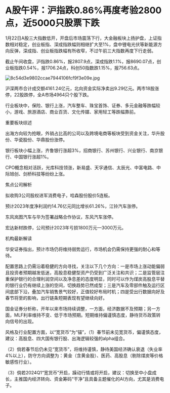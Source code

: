 # A股午评：沪指跌0.86%再度考验2800点，近5000只股票下跌

1月22日A股三大指数低开，开盘后市场震荡下行，大金融板块上扬护盘，上证指数相对稳定，创业板指、深成指跌幅则相继扩大至1%，盘中锂电光伏等新能源方向反弹，深成指、创业板指跌幅有所收窄，不过午前三大指数再度下行走弱。

截止午间收盘，沪指跌0.86%，报2807.9点，深成指跌1.1%，报8690.07点，创业板指跌0.54%，报1706.24点，科创50指数跌1.15%，报756.63点。

![8c54d3e9802ccae7944106fcf9f3e09e.jpg](https://raw.githubusercontent.com/qqhsx/qqnews_image/main/2024/01/22/A股午评：沪指跌0.86%再度考验2800点，近5000只股票下跌 /8c54d3e9802ccae7944106fcf9f3e09e.jpg)

沪深两市合计成交额4161.24亿元，北向资金实际净卖出9.29亿元。两市18股涨停，22股跌停，全A市场4964只个股下跌。

行业板块中，保险、银行上涨，汽车整车、珠宝首饰、证券、多元金融等跌幅较小，游戏、旅游酒店、商业百货、文化传媒、家用轻工等跌幅靠前。

重要板块综述

出海方向较为抢眼，外销占比高的公司以及跨境电商等板块受到资金关注，华升股份、华瓷股份、华鼎股份涨停。

银行板块小幅上涨，齐鲁银行涨超3%，招商银行、苏州银行、兴业银行、南京银行、中国银行涨超1%。

CPO概念相对活跃，光库科技领涨，新易盛、天孚通信、太辰光、中富电路、中际旭创、剑桥科技等纷纷上涨。

焦点公司解析

拟收购3公司股权进军消费电子，哈森股份股价5连板。

预计2023年度净利润约14.76亿元同比增长61.26%，江铃汽车涨停。

东风岚图汽车与华为签署战略合作协议，东风汽车涨停。

宏达新材跌停，公司预计2023年亏损1800万元—3000万元。

机构最新解读

华安证券指出，预计市场仍将维持弱势运行，市场机会仍需保持更强的耐心和等待。

配置思路上仍需沿着稳健的方向寻找，关注以下几个方向：一是市场上涨动能偏弱且投资者预期越发低迷，高股息稳健型资产仍受到广泛关注和共识；二是监管层注重保护银行的合理利润空间以及净息差的态度明显，同时可以作为煤炭高股息平替的银行业仍有继续上涨的空间，切换趋势已然成型；三是汽车及零部件触及运行区间底部下沿，叠加汽车销售景气较好，正值较好布局时机；四是受出行数据向好及春节将至的影响，出行链条短期表现有望继续向好。

国金证券分析称，开年以来市场持续调整，一方面，经济数据不及预期；另一方面，MLF利率维持不变、低于市场预期。短期维持偏谨慎态度，静待货币政策转向信号的出现。

风格及行业配置方面，以“宽货币”为“锚”，（1）春节前未见宽货币，偏谨慎态度，建议：高股息、四大国有银行股、出海逻辑较强的alpha组合。

（2）倘若春节后仍未见“宽货币”，将维持谨慎，静待美国经济确认衰退（失业率4%以上），防守方向调整为：黄金（含黄金股）、医药、高股息（剔除煤炭等价格敏感性行业）。

（3）倘若2024Q1“宽货币”开启，躁动行情或将开启，建议：切换至中小盘成长，主推国内经济转向、资金筹码“干净”且具备主题催化的AI方向，尤其是消费电子。


